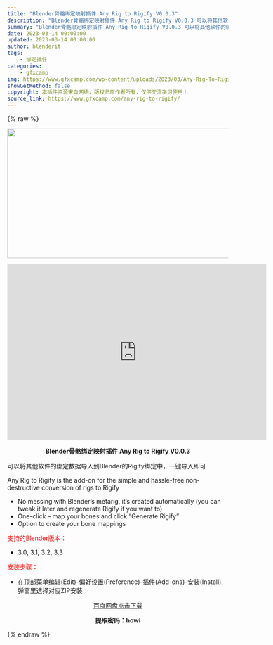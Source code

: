 ```yaml
---
title: "Blender骨骼绑定映射插件 Any Rig to Rigify V0.0.3"
description: "Blender骨骼绑定映射插件 Any Rig to Rigify V0.0.3 可以将其他软件的绑定数据导入到Blender的Rigify绑定中，一键导入即可 Any Rig to Rigify i..."
summary: "Blender骨骼绑定映射插件 Any Rig to Rigify V0.0.3 可以将其他软件的绑定数据导入到Blender的Rigify绑定中，一键导入即可 Any Rig to Rigify i..."
date: 2023-03-14 00:00:00
updated: 2023-03-14 00:00:00
author: blenderit
tags: 
    - 绑定插件
categories:
    - gfxcamp
img: https://www.gfxcamp.com/wp-content/uploads/2023/03/Any-Rig-To-Rigify.jpg
showGetMethod: false
copyright: 本插件资源来自网络，版权归原作者所有，仅供交流学习使用！
source_link: https://www.gfxcamp.com/any-rig-to-rigify/
---
```


{% raw %}
<div><p><img decoding="async" class="aligncenter size-full wp-image-110652" src="https://www.gfxcamp.com/wp-content/uploads/2023/03/Any-Rig-To-Rigify.jpg" data-src="https://www.gfxcamp.com/wp-content/uploads/2023/03/Any-Rig-To-Rigify.jpg" alt="" width="590" height="295" data-srcset="https://www.gfxcamp.com/wp-content/uploads/2023/03/Any-Rig-To-Rigify.jpg 590w, https://www.gfxcamp.com/wp-content/uploads/2023/03/Any-Rig-To-Rigify-150x75.jpg 150w" data-sizes="(max-width: 590px) 100vw, 590px"></p><p style="text-align: center;"><iframe loading="lazy" src="https://player.youku.com/embed/XNTk1MDMwOTY1Ng==" width="590" height="400" frameborder="0" allowfullscreen="allowfullscreen" data-mce-fragment="1"></iframe></p><p style="text-align: center;"><strong>Blender骨骼绑定映射插件 Any Rig to Rigify V0.0.3</strong></p><p>可以将其他软件的绑定数据导入到Blender的Rigify绑定中，一键导入即可</p><p>Any Rig to Rigify is the add-on for the simple and hassle-free non-destructive conversion of rigs to Rigify</p><ul>
<li>No messing with Blender’s metarig, it’s created automatically (you can tweak it later and regenerate Rigify if you want to)</li>
<li>One-click – map your bones and click “Generate Rigify”</li>
<li>Option to create your bone mappings</li>
</ul><p style="text-align: left;"><span style="color: #ff0000;">支持的Blender版本：</span></p><ul>
<li style="text-align: left;">3.0, 3.1, 3.2, 3.3</li>
</ul><p style="text-align: left;"><span style="color: #ff0000;">安装步骤：</span></p><ul>
<li>在顶部菜单编辑(Edit)-偏好设置(Preference)-插件(Add-ons)-安装(Install),弹窗里选择对应ZIP安装</li>
</ul><p style="text-align: center;"><a class="maxbutton-3 maxbutton maxbutton-baidu" target="_blank" rel="noopener" href="https://pan.baidu.com/s/1rXGIp30Ew3YYltxJ7xlDIA?pwd=howi"><span class="mb-text">百度网盘点击下载</span></a></p><p style="text-align: center;"><strong>提取密码：howi</strong></p></div>
<div style="display: none">gfxcamp</div>
{% endraw %}